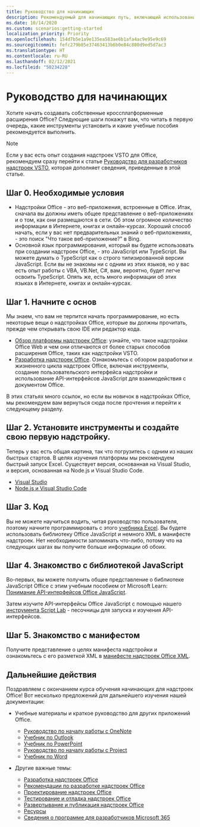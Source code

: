 ```yaml
---
title: Руководство для начинающих
description: Рекомендуемый для начинающих путь, включающий использование учебных ресурсов для надстроек Office.
ms.date: 10/14/2020
ms.custom: scenarios:getting-started
localization_priority: Priority
ms.openlocfilehash: 154d7b5e1a9e135ea583ae6b1afa4ac9e95e9c69
ms.sourcegitcommit: fefc279b85e37463413b6b0e84c880d9ed5d7ac3
ms.translationtype: HT
ms.contentlocale: ru-RU
ms.lasthandoff: 02/12/2021
ms.locfileid: "50234228"
---
```

# <a name="beginners-guide"></a>Руководство для начинающих

Хотите начать создавать собственные кроссплатформенные расширения Office? Следующие шаги покажут вам, что читать в первую очередь, какие инструменты установить и какие учебные пособия рекомендуется выполнить.

> [!NOTE]
> Если у вас есть опыт создания надстроек VSTO для Office, рекомендуем сразу перейти к статье [Руководство для разработчиков надстроек VSTO](learning-path-transition.md), которая дополняет сведения, приведенные в этой статье.

## <a name="step-0-prerequisites"></a>Шаг 0. Необходимые условия

- Надстройки Office - это веб-приложения, встроенные в Office. Итак, сначала вы должны иметь общее представление о веб-приложениях и о том, как они размещаются в сети. Об этом огромное количество информации в Интернете, книгах и онлайн-курсах. Хороший способ начать, если у вас нет предварительных знаний о веб-приложениях, - это поиск "Что такое веб-приложение?" в Bing.
- Основной язык программирования, который вы будете использовать при создании надстроек Office, - это JavaScript или TypeScript. Вы можете думать о TypeScript как о строго типизированной версии JavaScript. Если вы не знакомы ни с одним из этих языков, но у вас есть опыт работы с VBA, VB.Net, C#, вам, вероятно, будет легче освоить TypeScript. Опять же, есть много информации об этих языках в Интернете, книгах и онлайн-курсах.

## <a name="step-1-begin-with-fundamentals"></a>Шаг 1. Начните с основ

Мы знаем, что вам не терпится начать программирование, но есть некоторые вещи о надстройках Office, которые вы должны прочитать, прежде чем открывать свою IDE или редактор кода.

- [Обзор платформы надстроек Office](office-add-ins.md): узнайте, что такое надстройки Office Web и чем они отличаются от более старых способов расширения Office, таких как надстройки VSTO.
- [Разработка надстроек Office](../develop/develop-overview.md). Ознакомьтесь с обзором разработки и жизненного цикла надстроек Office, включая инструменты, создание пользовательского интерфейса надстройки и использование API-интерфейсов JavaScript для взаимодействия с документом Office.

В этих статьях много ссылок, но если вы новичок в надстройках Office, мы рекомендуем вам вернуться сюда после прочтения и перейти к следующему разделу.

## <a name="step-2-install-tools-and-create-your-first-add-in"></a>Шаг 2. Установите инструменты и создайте свою первую надстройку.

Теперь у вас есть общая картина, так что погрузитесь с одним из наших быстрых стартов. В целях изучения платформы мы рекомендуем быстрый запуск Excel. Существует версия, основанная на Visual Studio, и версия, основанная на Node.js и Visual Studio Code.

- [Visual Studio](../quickstarts/excel-quickstart-jquery.md?tabs=visualstudio)
- [Node.js и Visual Studio Code](../quickstarts/excel-quickstart-jquery.md?tabs=yeomangenerator)

## <a name="step-3-code"></a>Шаг 3. Код

Вы не можете научиться водить, читая руководство пользователя, поэтому начните программировать с этого [учебника Excel](../tutorials/excel-tutorial.md). Вы будете использовать библиотеку Office JavaScript и немного XML в манифесте надстроек. Нет необходимости запоминать что-либо, потому что на следующих шагах вы получите больше информации об обоих.

## <a name="step-4-understand-the-javascript-library"></a>Шаг 4. Знакомство с библиотекой JavaScript

Во-первых, вы можете получить общее представление о библиотеке JavaScript Office с этим учебным пособием от Microsoft Learn: [Понимание API-интерфейсов Office JavaScript](/learn/modules/understand-office-javascript-apis/index).

Затем изучите API-интерфейсы Office JavaScript с помощью нашего [инструмента Script Lab](explore-with-script-lab.md) - песочницы для запуска и изучения API-интерфейсов.

## <a name="step-5-understand-the-manifest"></a>Шаг 5. Знакомство с манифестом

Получите представление о целях манифеста надстройки и ознакомьтесь с его разметкой XML в [манифесте надстроек Office XML](../develop/add-in-manifests.md).

## <a name="next-steps"></a>Дальнейшие действия

Поздравляем с окончанием курса обучения начинающих для надстроек Office! Вот несколько предложений для дальнейшего изучения нашей документации:

- Учебные материалы и краткое руководство для других приложений Office.

  - [Руководство по началу работы с OneNote](../quickstarts/onenote-quickstart.md)
  - [Учебник по Outlook](/outlook/add-ins/addin-tutorial)
  - [Учебник по PowerPoint](../tutorials/powerpoint-tutorial.md)
  - [Руководство по началу работы с Project](../quickstarts/project-quickstart.md)
  - [Учебник по Word](../tutorials/word-tutorial.md)

- Другие важные темы:

  - [Разработка надстроек Office](../develop/develop-overview.md)
  - [Рекомендации по разработке надстроек Office](../concepts/add-in-development-best-practices.md)
  - [Проектирование надстроек Office](../design/add-in-design.md)
  - [Тестирование и отладка надстроек Office](../testing/test-debug-office-add-ins.md)
  - [Развертывание и публикация надстроек Office](../publish/publish.md)
  - [Ресурсы](../resources/resources-links-help.md)
  - [Сведения о программе для разработчиков Microsoft 365](https://developer.microsoft.com/microsoft-365/dev-program)